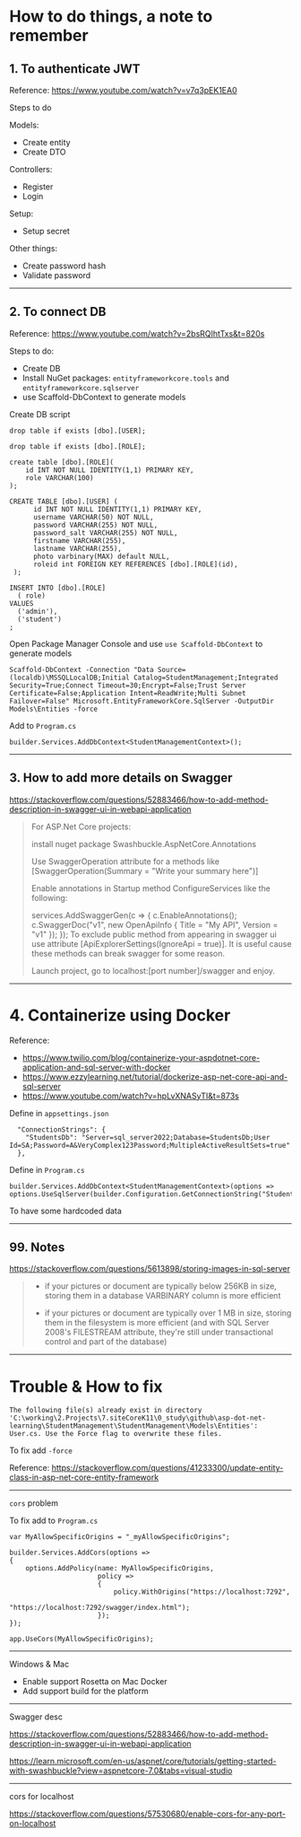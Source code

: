 # How to do things, a note to remember

## 1. To authenticate JWT

Reference: https://www.youtube.com/watch?v=v7q3pEK1EA0

Steps to do

Models: 
- Create entity
- Create DTO

Controllers:
- Register
- Login

Setup: 
- Setup secret

Other things:
- Create password hash 
- Validate password

---

## 2. To connect DB

Reference: https://www.youtube.com/watch?v=2bsRQIhtTxs&t=820s

Steps to do:
- Create DB
- Install NuGet packages: `entityframeworkcore.tools` and `entityframeworkcore.sqlserver`
- use Scaffold-DbContext to generate models


Create DB script

```
drop table if exists [dbo].[USER];

drop table if exists [dbo].[ROLE];

create table [dbo].[ROLE](
    id INT NOT NULL IDENTITY(1,1) PRIMARY KEY,
    role VARCHAR(100)
);

CREATE TABLE [dbo].[USER] (
      id INT NOT NULL IDENTITY(1,1) PRIMARY KEY, 
      username VARCHAR(50) NOT NULL,
      password VARCHAR(255) NOT NULL,
      password_salt VARCHAR(255) NOT NULL,
      firstname VARCHAR(255),
      lastname VARCHAR(255),
      photo varbinary(MAX) default NULL,
      roleid int FOREIGN KEY REFERENCES [dbo].[ROLE](id),
 );

INSERT INTO [dbo].[ROLE] 
  ( role)
VALUES
  ('admin'), 
  ('student')
;

```

Open Package Manager Console and use `use Scaffold-DbContext` to generate models

```
Scaffold-DbContext -Connection "Data Source=(localdb)\MSSQLLocalDB;Initial Catalog=StudentManagement;Integrated Security=True;Connect Timeout=30;Encrypt=False;Trust Server Certificate=False;Application Intent=ReadWrite;Multi Subnet Failover=False" Microsoft.EntityFrameworkCore.SqlServer -OutputDir Models\Entities -force
```

Add to `Program.cs`

```
builder.Services.AddDbContext<StudentManagementContext>();
```

---
## 3. How to add more details on Swagger

https://stackoverflow.com/questions/52883466/how-to-add-method-description-in-swagger-ui-in-webapi-application

> For ASP.Net Core projects:
> 
> install nuget package Swashbuckle.AspNetCore.Annotations
> 
> Use SwaggerOperation attribute for a methods like [SwaggerOperation(Summary = "Write your summary here")]
> 
> Enable annotations in Startup method ConfigureServices like the following:
> 
> services.AddSwaggerGen(c =>
> {
>     c.EnableAnnotations();
>     c.SwaggerDoc("v1", new OpenApiInfo { Title = "My API", Version = "v1" });
> });
> To exclude public method from appearing in swagger ui use attribute [ApiExplorerSettings(IgnoreApi = true)]. It is useful cause these methods can break swagger for some reason.
> 
> Launch project, go to localhost:[port number]/swagger and enjoy.

---
# 4. Containerize using Docker

Reference:

- https://www.twilio.com/blog/containerize-your-aspdotnet-core-application-and-sql-server-with-docker
- https://www.ezzylearning.net/tutorial/dockerize-asp-net-core-api-and-sql-server
- https://www.youtube.com/watch?v=hpLvXNASyTI&t=873s

Define in `appsettings.json`

```
  "ConnectionStrings": {
    "StudentsDb": "Server=sql_server2022;Database=StudentsDb;User Id=SA;Password=A&VeryComplex123Password;MultipleActiveResultSets=true"
  },
```

Define in `Program.cs`

```
builder.Services.AddDbContext<StudentManagementContext>(options =>  options.UseSqlServer(builder.Configuration.GetConnectionString("StudentsDb")));

```

To have some hardcoded data

---
## 99. Notes

https://stackoverflow.com/questions/5613898/storing-images-in-sql-server

> - if your pictures or document are typically below 256KB in size, storing them in a database VARBINARY column is more efficient
>
> - if your pictures or document are typically over 1 MB in size, storing them in the filesystem is more efficient (and with SQL Server 2008's FILESTREAM attribute, they're still under transactional control and part of the database)

---

# Trouble & How to fix

```
The following file(s) already exist in directory 'C:\working\2.Projects\7.siteCoreK11\0_study\github\asp-dot-net-learning\StudentManagement\StudentManagement\Models\Entities': User.cs. Use the Force flag to overwrite these files.
```

To fix add `-force`

Reference: https://stackoverflow.com/questions/41233300/update-entity-class-in-asp-net-core-entity-framework

---

`cors` problem

To fix add to `Program.cs`

```
var MyAllowSpecificOrigins = "_myAllowSpecificOrigins";

builder.Services.AddCors(options =>
{
    options.AddPolicy(name: MyAllowSpecificOrigins,
                      policy =>
                      {
                          policy.WithOrigins("https://localhost:7292",
                                              "https://localhost:7292/swagger/index.html");
                      });
});

app.UseCors(MyAllowSpecificOrigins);
```

---

Windows & Mac

- Enable support Rosetta on Mac Docker
- Add support build for the platform

---

Swagger desc

https://stackoverflow.com/questions/52883466/how-to-add-method-description-in-swagger-ui-in-webapi-application

https://learn.microsoft.com/en-us/aspnet/core/tutorials/getting-started-with-swashbuckle?view=aspnetcore-7.0&tabs=visual-studio

---

cors for localhost

https://stackoverflow.com/questions/57530680/enable-cors-for-any-port-on-localhost